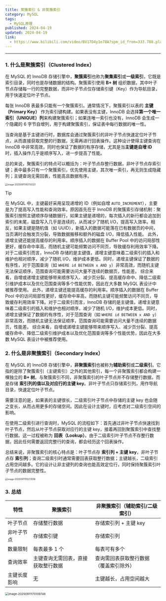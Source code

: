 ```yaml
---
title: 聚簇索引 & 非聚簇索引
category: MySQL
tags:
  - MySQL原理
published: 2024-04-19
updated: 2024-04-19
link:
  - https://www.bilibili.com/video/BV17D4y1e78A?spm_id_from=333.788.player.switch&vd_source=eb6b0da4381c8ab6313ba53ec00c3e42
---
```

---

### 1. 什么是聚簇索引（Clustered Index）

在 MySQL 的 InnoDB 存储引擎中，**聚簇索引**也称为**聚集索引**或**一级索引**，它既是索引目录，同时也是存储数据的结构。聚簇索引使用 **B+ 树** 组织数据，其中叶子节点存储每一行的完整数据，而非叶子节点仅存储索引键（Key）作为导航目录，用于快速定位叶子节点。

每张 InnoDB 表最多只能有一个聚簇索引。通常情况下，聚簇索引以表的 **主键（Primary Key）** 作为索引键构建。如果表没有主键，InnoDB 会选择**第一个唯一索引（UNIQUE）列**来构建聚簇索引；如果连唯一索引也没有，InnoDB 会生成一个隐藏的 6 字节自增列，用于构建聚簇索引，保证表中每行数据的唯一性。

当查询是基于主键进行时，数据库会通过聚簇索引的非叶子节点快速定位叶子节点，从而直接获取完整的行数据，无需再进行回表操作。这种设计使得主键查询在 InnoDB 中非常高效，同时也保证了数据的有序存储，尤其是当**主键是自增 ID** 时，插入操作几乎是顺序写入，进一步提高了性能。

总的来说，聚簇索引的特点可以概括为：叶子节点存整行数据，非叶子节点存索引键；表中最多只有一个聚簇索引，优先使用主键，其次唯一索引，再无则生成隐藏列；主键查询无需回表，性能高且数据有序。

<img src="https://camelliaxiaohua-1313958787.cos.ap-shanghai.myqcloud.com/markdown/image-20250911145733321.png" alt="image-20250911145733321" style="zoom: 50%;" />


> [!tip] 
> 在 MySQL 中，主键最好采用呈现递增的 ID（例如自增 `AUTO_INCREMENT`），主要是为了提高写入性能和查询效率。原因首先在于 InnoDB 的聚簇索引存储机制：聚簇索引按照主键顺序存储数据行，如果主键是递增的，每次插入的新行都会追加到索引的末尾，磁盘写入几乎是连续的，从而减少了随机 I/O，提高写入效率。相反，如果主键是随机值（如 UUID），新插入的数据可能落在已有数据页的中间，当页满时会触发页分裂，导致数据搬移和额外的磁盘 I/O，降低插入性能。
此外，递增主键还能提高缓存的利用率。顺序插入的数据在 Buffer Pool 中的访问局部性更好，缓存命中率高，而随机主键可能频繁访问不同页，导致缓存利用效率下降。对于二级索引而言，InnoDB 存储的是主键值，递增主键意味着二级索引的插入和维护也相对顺序，减少了随机 I/O，维护成本更低。同时，递增主键保证了数据的有序性，对于范围查询（如 `WHERE id BETWEEN x AND y`）非常高效，而随机主键无法保证顺序，范围查询可能需要访问大量不连续的数据页，性能差。
综合来看，自增或递增主键能够带来顺序写入、减少页分裂、提高缓存命中、降低二级索引维护成本以及优化范围查询等多个性能优势，因此在大多数 MySQL 表设计中被推荐使用。
此外，递增主键还能提高缓存的利用率。顺序插入的数据在 Buffer Pool 中的访问局部性更好，缓存命中率高，而随机主键可能频繁访问不同页，导致缓存利用效率下降。对于二级索引而言，InnoDB 存储的是主键值，递增主键意味着二级索引的插入和维护也相对顺序，减少了随机 I/O，维护成本更低。同时，递增主键保证了数据的有序性，对于范围查询（如 `WHERE id BETWEEN x AND y`）非常高效，而随机主键无法保证顺序，范围查询可能需要访问大量不连续的数据页，性能差。
综合来看，自增或递增主键能够带来顺序写入、减少页分裂、提高缓存命中、降低二级索引维护成本以及优化范围查询等多个性能优势，因此在大多数 MySQL 表设计中被推荐使用。


### 2. 什么是非聚簇索引（Secondary Index）

在 MySQL 的 InnoDB 存储引擎中，**非聚簇索引**也被称为**辅助索引**或**二级索引**。它指的是除了聚簇索引（主键索引）之外的其他索引，每一个非聚簇索引都会构建一棵独立的 **B+ 树**。与聚簇索引不同，非聚簇索引的叶子节点并不存储整行数据，而是存储 **索引列的值以及对应行的主键 key**。非叶子节点只存储索引列，用作导航目录，快速定位叶子节点。

需要注意的是，如果表的主键很长，二级索引叶子节点中存储的主键 key 也会随之变长，从而占用更多的存储空间。因此在设计主键时，应考虑对二级索引空间的影响。

在使用二级索引进行查询时，MySQL 的流程如下：首先通过非叶子节点快速找到叶子节点，然后从叶子节点获取对应行的主键 key，接着再回到聚簇索引中查找整行数据。这一过程被称为 **回表（Lookup）**。由于二级索引叶子节点不存整行数据，因此任何需要返回完整行的查询，都会经历这个回表操作。

总结来说，非聚簇索引的核心特点是：叶子节点存 **索引列 + 主键 key**，非叶子节点存 **索引列**；查询二级索引时通常需要回表获取整行数据；主键越长，二级索引占用空间越多。它的设计让非主键列的查询也能高效定位行，同时保持聚簇索引叶子节点的数据完整性。

<img src="https://camelliaxiaohua-1313958787.cos.ap-shanghai.myqcloud.com/markdown/image-20250911155213556.png" alt="image-20250911155213556" style="zoom:50%;" />

### 3. 总结

|特性|聚簇索引|非聚簇索引（辅助索引/二级索引）|
|---|---|---|
|叶子节点|存储整行数据|存储索引列 + 主键 key|
|非叶子节点|存储索引键|存储索引列|
|数量限制|每表最多 1 个|每表可有多个|
|查询效率|主键查询无需回表，直接获取整行数据|查询需回表获取整行数据（覆盖索引除外）|
|主键长度影响|无|主键越长，占用空间越大|

<img src="https://camelliaxiaohua-1313958787.cos.ap-shanghai.myqcloud.com/markdown/image-20250911170109746.png" alt="image-20250911170109746" style="zoom: 67%;" />

